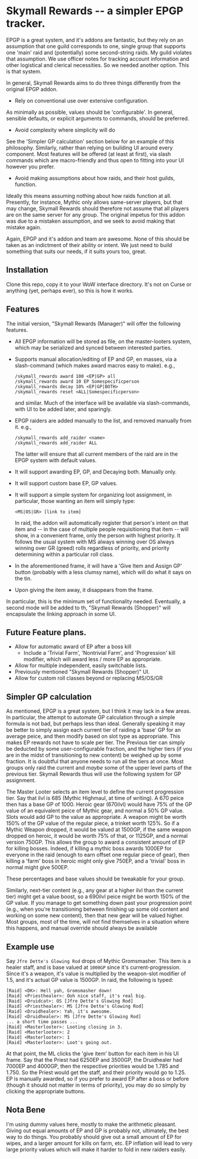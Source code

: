 # Skymall Rewards -- a simpler EPGP tracker.

EPGP is a great system, and it's addons are fantastic, but they rely on an
assumption that one guild corresponds to one, single group that supports one
'main' raid and (potentially) some second-string raids. My guild violates that
assumption. We use officer notes for tracking account information and other
logistical and clerical necessities. So we needed another option. This is that
system.

In general, Skymall Rewards aims to do three things differently from the
original EPGP addon.

* Rely on conventional use over extensive configuration.

As minimally as possible, values should be 'configurable'. In general, sensible
defaults, or explicit arguments to commands, should be preferred.

* Avoid complexity where simplicity will do

See the 'Simpler GP calculation' section below for an example of this
philosophy. Similarly, rather than relying on building UI around every
component. Most features will be offered (at least at first), via slash
commands which are macro-friendly and thus open to fitting into your UI however
you prefer.

* Avoid making assumptions about how raids, and their host guilds, function.

Ideally this means assuming nothing about how raids function at all. Presently,
for instance, Mythic only allows same-server players, but that may change,
Skymall Rewards should therefore not assume that all players are on the same
server for any group. The original impetus for this addon was due to a mistaken
assumption, and we seek to avoid making that mistake again.

Again, EPGP and it's addon and team are awesome. None of this should be taken as
an indictment of their ability or intent. We just need to build something that
suits our needs, if it suits yours too, great.

## Installation

Clone this repo, copy it to your WoW interface directory. It's not on Curse or
anything (yet, perhaps ever), so this is how it works.

## Features

The initial version, "Skymall Rewards (Manager)" will offer the following features.

* All EPGP information will be stored as file, on the master-looters system,
   which may be serialized and synced between interested parties.

* Supports manual allocation/editing of EP and GP, en masses, via a
  slash-command (which makes award macros easy to make). e.g.,

      /skymall_rewards award 100 <EP|GP> all
      /skymall_rewards award 10 EP Somespecificperson
      /skymall_rewards decay 10% <EP|GP|BOTH>
      /skymall_rewards reset <ALL|Somespecificperson>

  and similar. Much of the interface will be available via slash-commands, with
  UI to be added later, and sparingly.

* EPGP raiders are added manually to the list, and removed manually from it.
  e.g.,

      /skymall_rewards add_raider <name>
      /skymall_rewards add_raider ALL

  The latter will ensure that all current members of the raid are in the EPGP
  system with default values.

* It will support awarding EP, GP, and Decaying both. Manually only.

* It will support custom base EP, GP values.

* It will support a simple system for organizing loot assignment, in
  particular, those wanting an item will simply type:

      <MS|OS|GR> [link to item]

  In raid, the addon will automatically register that person's intent on that item
  and -- in the case of multiple people requisitioning that item -- will show, in
  a convenient frame, only the person with highest priority. It follows the usual
  system with MS always winning over OS always winning over GR (greed) rolls
  regardless of priority, and priority determining within a particular roll class.

* In the aforementioned frame, it will have a 'Give Item and Assign GP' button
  (probably with a less clumsy name), which will do what it says on the tin.

* Upon giving the item away, it disappears from the frame.

In particular, this is the minimum set of functionality needed. Eventually, a
second mode will be added to th, "Skymall Rewards (Shopper)" will encapsulate
the linking approach in some UI.

## Future Feature plans.

* Allow for automatic award of EP after a boss kill
  - Include a 'Trivial Farm', 'Nontrivial Farm', and 'Progression' kill
    modifier, which will award less / more EP as appropriate.
* Allow for multiple independent, easily switchable lists.
* Previously mentioned "Skymall Rewards (Shopper)" UI.
* Allow for custom roll classes beyond or replacing MS/OS/GR

## Simpler GP calculation

As mentioned, EPGP is a great system, but I think it may lack in a few areas. In
particular, the attempt to automate GP calculation through a simple formula is
not bad, but perhaps less than ideal. Generally speaking it may be better to
simply assign each current tier of raiding a 'base' GP for an average peice, and
then modify based on slot type as appropriate. This makes EP rewards not have to
scale per tier. The Previous tier can simply be deducted by some
user-configurable fraction, and the higher tiers (if you are in the midst of
transitioning to new content) be weighed up by some fraction. It is doubtful
that anyone needs to run all the tiers at once. Most groups only raid the
current and *maybe* some of the upper level parts of the previous tier. Skymall
Rewards thus will use the following system for GP assignment.

The Master Looter selects an item level to define the current progression tier.
Say that ilvl is 685 (Mythic Highmaul, at time of writing). A 670 peice then has
a base GP of 1000. Heroic gear (670ilvl) would have 75% of the GP value of an
equivalent peice of Mythic gear, and normal a 50% GP value. Slots would add GP
to the value as appropriate. A weapon might be worth 150% of the GP value of the
regular piece, a trinket worth 125%. So if a Mythic Weapon dropped, it would be
valued at 1500GP, if the same weapon dropped on heroic, it would be worth 75% of
that, or 1125GP, and a normal version 750GP. This allows the group to award a
consistent amount of EP for killing bosses. Indeed, if killing a mythic boss
awards 1000EP for everyone in the raid (enough to earn offset one regular piece
of gear), then killing a 'farm' boss in heroic might only give 750EP, and a
'trivial' boss in normal might give 500EP.

These percentages and base values should be tweakable for your group.

Similarly, next-tier content (e.g., any gear at a higher ilvl than the current
tier) might get a value boost, so a 690ilvl peice might be worth 150% of the GP
value. If you manage to get something down past your progression point (e.g.,
when you're transitioning between finishing up some old content and working on
some new content), then that new gear will be valued higher. Most groups, most
of the time, will not find themselves in a situation where this happens, and
manual override should always be available

## Example use

Say `Jfre Dette's Glowing Rod` drops of Mythic Gromsmasher. This item is a
healer staff, and is base valued at `1000GP` since it's current-progression.
Since it's a weapon, it's value is multiplied by the weapon-slot modifier of
1.5, and it's actual GP value is 1500GP. In raid, the following is typed:

    [Raid] <DK>: Hell yah, Gromsmasher down!
    [Raid] <Priesthealer>: Ooh nice staff, it's real big.
    [Raid] <Druidcat>: OS [Jfre Dette's Glowing Rod]
    [Raid] <Priesthealer>: MS [Jfre Dette's Glowing Rod]
    [Raid] <Druidhealer>: Yah, it's awesome.
    [Raid] <Druidhealer>: MS [Jfre Dette's Glowing Rod]
    ... a short time passes ...
    [Raid] <Masterlooter>: Looting closing in 3.
    [Raid] <Masterlooter>: 2
    [Raid] <Masterlooter>: 1
    [Raid] <Masterlooter>: Loot's going out.

At that point, the ML clicks the 'give item' button for each item in his UI
frame. Say that the Priest had 6250EP and 3500GP, the Druidhealer had 7000EP and
4000GP, then the respective priorities would be 1.785 and 1.750. So the Priest
would get the staff, and their priority would go to 1.25. EP is manually
awarded, so if you prefer to award EP after a boss or before (though it should
not matter in terms of priority), you may do so simply by clicking the
appropriate buttons.

## Nota Bene

I'm using dummy values here, mostly to make the arithmetic pleasant. Giving out
equal amounts of EP and GP is probably not, ultimately, the best way to do
things. You probably should give out a small amount of EP for wipes, and a
larger amount for kills on farm, etc. EP inflation will lead to very large
priority values which will make it harder to fold in new raiders easily.
















